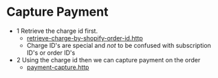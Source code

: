 # Capture Payment

- 1 Retrieve the charge id first. 
  - [retrieve-charge-by-shopify-order-id.http](./List-Charges/get-charge-by-shopify-order-id.http)
  - Charge ID's are special and *not* to be confused with subscription ID's or order ID's
- 2 Using the charge id then we can capture payment on the order 
  - [payment-capture.http](./Payment-Capture/payment-capture.http)
